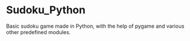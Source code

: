 # Sudoku_Python
Basic sudoku game made in Python, with the help of pygame and various other predefined modules.
